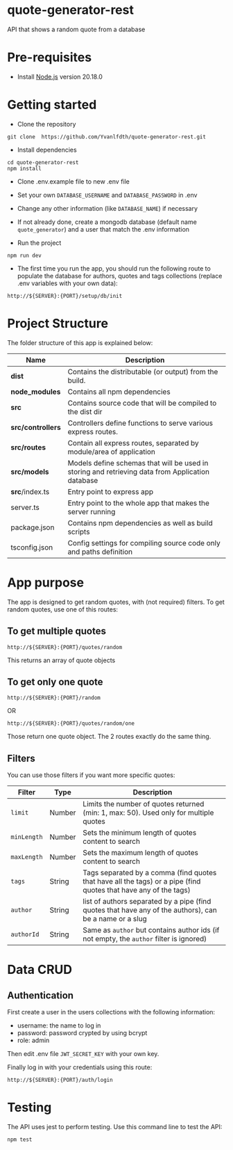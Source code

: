 # quote-generator-rest
API that shows a random quote from a database

# Pre-requisites
- Install [Node.js](https://nodejs.org/en/) version 20.18.0

# Getting started
- Clone the repository
```
git clone  https://github.com/Yvanlfdth/quote-generator-rest.git
```
- Install dependencies
```
cd quote-generator-rest
npm install
```
- Clone .env.example file to new .env file
- Set your own `DATABASE_USERNAME` and `DATABASE_PASSWORD` in .env
- Change any other information (like `DATABASE_NAME`) if necessary
- If not already done, create a mongodb database (default name `quote_generator`) and a user that match the .env information

- Run the project
```
npm run dev
```

- The first time you run the app, you should run the following route to populate the database for authors, quotes and tags collections (replace .env variables with your own data):
```
http://${SERVER}:{PORT}/setup/db/init
```

# Project Structure
The folder structure of this app is explained below:

| Name | Description |
| ------------------------ | --------------------------------------------------------------------------------------------- |
| **dist**                 | Contains the distributable (or output) from the build.                                     |
| **node_modules**         | Contains all npm dependencies                                                             |
| **src**                  | Contains source code that will be compiled to the dist dir                               |
| **src/controllers**      | Controllers define functions to serve various express routes.                            |
| **src/routes**           | Contain all express routes, separated by module/area of application                      |
| **src/models**           | Models define schemas that will be used in storing and retrieving data from Application database  |
| **src**/index.ts         | Entry point to express app                                                               |
| server.ts                | Entry point to the whole app that makes the server running                               |
| package.json             | Contains npm dependencies as well as build scripts                                       |
| tsconfig.json            | Config settings for compiling source code only and paths definition                      |

# App purpose
The app is designed to get random quotes, with (not required) filters. To get random quotes, use one of this routes:

## To get multiple quotes
```
http://${SERVER}:{PORT}/quotes/random
```

This returns an array of quote objects

## To get only one quote
```
http://${SERVER}:{PORT}/random
```

OR

```
http://${SERVER}:{PORT}/quotes/random/one
```

Those return one quote object. The 2 routes exactly do the same thing.

## Filters
You can use those filters if you want more specific quotes:

 Filter | Type | Description |
| ------------------------- | -------|----------------------------------------------------------------------------------------------------------------- |
| `limit`                   | Number | Limits the number of quotes returned (min: 1, max: 50). Used only for multiple quotes                            |
| `minLength`               | Number | Sets the minimum length of quotes content to search                                                              |
| `maxLength`               | Number | Sets the maximum length of quotes content to search                                                              |
| `tags`                    | String | Tags separated by a comma (find quotes that have all the tags) or a pipe (find quotes that have any of the tags) |
| `author`                  | String | list of authors separated by a pipe (find quotes that have any of the authors), can be a name or a slug          |
| `authorId`                | String | Same as `author` but contains author ids (if not empty, the `author` filter is ignored)                          |

# Data CRUD

## Authentication
First create a user in the users collections with the following information:
- username: the name to log in
- password: password crypted by using bcrypt
- role: admin

Then edit .env file `JWT_SECRET_KEY` with your own key.

Finally log in with your credentials using this route:
```
http://${SERVER}:{PORT}/auth/login
```

# Testing
The API uses jest to perform testing. Use this command line to test the API:

```
npm test
```